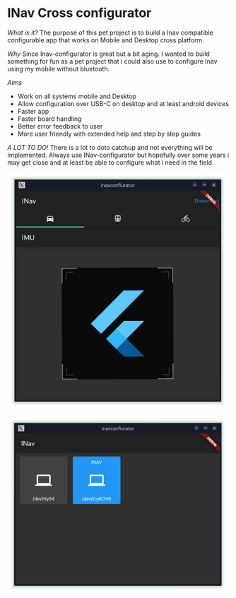 # INav Cross configurator

*What is it?*
The purpose of this pet project is to build a Inav compatible configurable app
that works on Mobile and Desktop cross platform.

*Why*
Since Inav-configurator is great but a bit aging. I wanted to build something for fun as a pet project that i could also use to configure Inav using my mobile without bluetooth.

*Aims*
* Work on all systems mobile and Desktop
* Allow configuration over USB-C on desktop and at least android devices
* Faster app
* Faster board handling
* Better error feedback to user
* More user friendly with extended help and step by step guides


*A LOT TO DO!*
There is a lot to doto catchup and not everything will be implemented. Always use INav-configurator but hopefully over some years i may get close
and at least be able to configure what i need in the field.

![alt](https://github.com/elgansayer/inav-cross-configurator/blob/main/media/model.png)


![alt](https://github.com/elgansayer/inav-cross-configurator/blob/main/media/front.png)
